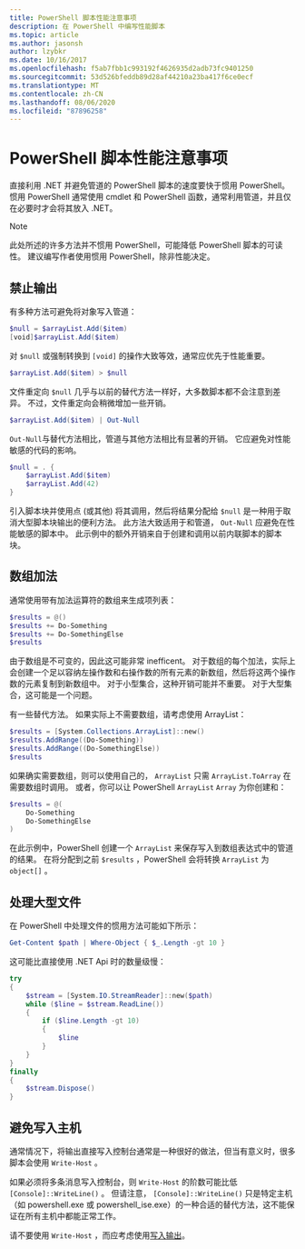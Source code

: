 ```yaml
---
title: PowerShell 脚本性能注意事项
description: 在 PowerShell 中编写性能脚本
ms.topic: article
ms.author: jasonsh
author: lzybkr
ms.date: 10/16/2017
ms.openlocfilehash: f5ab7fbb1c993192f4626935d2adb73fc9401250
ms.sourcegitcommit: 53d526bfeddb89d28af44210a23ba417f6ce0ecf
ms.translationtype: MT
ms.contentlocale: zh-CN
ms.lasthandoff: 08/06/2020
ms.locfileid: "87896258"
---
```

# <a name="powershell-scripting-performance-considerations"></a>PowerShell 脚本性能注意事项

直接利用 .NET 并避免管道的 PowerShell 脚本的速度要快于惯用 PowerShell。 惯用 PowerShell 通常使用 cmdlet 和 PowerShell 函数，通常利用管道，并且仅在必要时才会将其放入 .NET。

>[!Note]
> 此处所述的许多方法并不惯用 PowerShell，可能降低 PowerShell 脚本的可读性。 建议编写作者使用惯用 PowerShell，除非性能决定。

## <a name="suppressing-output"></a>禁止输出

有多种方法可避免将对象写入管道：

```PowerShell
$null = $arrayList.Add($item)
[void]$arrayList.Add($item)
```

对 `$null` 或强制转换到 `[void]` 的操作大致等效，通常应优先于性能重要。

```PowerShell
$arrayList.Add($item) > $null
```

文件重定向 `$null` 几乎与以前的替代方法一样好，大多数脚本都不会注意到差异。
不过，文件重定向会稍微增加一些开销。

```PowerShell
$arrayList.Add($item) | Out-Null
```

`Out-Null`与替代方法相比，管道与其他方法相比有显著的开销。
它应避免对性能敏感的代码的影响。

```PowerShell
$null = . {
    $arrayList.Add($item)
    $arrayList.Add(42)
}
```

引入脚本块并使用点 (或其他) 将其调用，然后将结果分配给 `$null` 是一种用于取消大型脚本块输出的便利方法。
此方法大致适用于和管道， `Out-Null` 应避免在性能敏感的脚本中。
此示例中的额外开销来自于创建和调用以前内联脚本的脚本块。


## <a name="array-addition"></a>数组加法

通常使用带有加法运算符的数组来生成项列表：

```PowerShell
$results = @()
$results += Do-Something
$results += Do-SomethingElse
$results
```

由于数组是不可变的，因此这可能非常 inefficent。
对于数组的每个加法，实际上会创建一个足以容纳左操作数和右操作数的所有元素的新数组，然后将这两个操作数的元素复制到新数组中。
对于小型集合，这种开销可能并不重要。
对于大型集合，这可能是一个问题。

有一些替代方法。
如果实际上不需要数组，请考虑使用 ArrayList：

```PowerShell
$results = [System.Collections.ArrayList]::new()
$results.AddRange((Do-Something))
$results.AddRange((Do-SomethingElse))
$results
```

如果确实需要数组，则可以使用自己的， `ArrayList` 只需 `ArrayList.ToArray` 在需要数组时调用。
或者，你可以让 PowerShell `ArrayList` `Array` 为你创建和：

```PowerShell
$results = @(
    Do-Something
    Do-SomethingElse
)
```

在此示例中，PowerShell 创建一个 `ArrayList` 来保存写入到数组表达式中的管道的结果。
在将分配到之前 `$results` ，PowerShell 会将转换 `ArrayList` 为 `object[]` 。

## <a name="processing-large-files"></a>处理大型文件

在 PowerShell 中处理文件的惯用方法可能如下所示：

```PowerShell
Get-Content $path | Where-Object { $_.Length -gt 10 }
```

这可能比直接使用 .NET Api 时的数量级慢：

```PowerShell
try
{
    $stream = [System.IO.StreamReader]::new($path)
    while ($line = $stream.ReadLine())
    {
        if ($line.Length -gt 10)
        {
            $line
        }
    }
}
finally
{
    $stream.Dispose()
}
```

## <a name="avoid-write-host"></a>避免写入主机

通常情况下，将输出直接写入控制台通常是一种很好的做法，但当有意义时，很多脚本会使用 `Write-Host` 。

如果必须将多条消息写入控制台，则 `Write-Host` 的阶数可能比低 `[Console]::WriteLine()` 。 但请注意， `[Console]::WriteLine()` 只是特定主机（如 powershell.exe 或 powershell_ise.exe）的一种合适的替代方法，这不能保证在所有主机中都能正常工作。

请不要使用 `Write-Host` ，而应考虑使用[写入输出](/powershell/module/Microsoft.PowerShell.Utility/Write-Output?view=powershell-5.1)。

